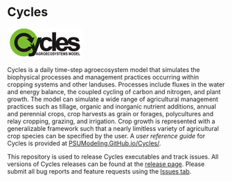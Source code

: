 Cycles
======
![Cycles logo](imgs/cycles.png)

Cycles is a daily time-step agroecosystem model that simulates the biophysical processes and management practices occurring within cropping systems and other landuses.
Processes include fluxes in the water and energy balance, the coupled cycling of carbon and nitrogen, and plant growth. The model can simulate a wide range of agricultural management practices such as tillage, organic and inorganic nutrient additions, annual and perennial crops, crop harvests as grain or forages, polycultures and relay cropping, grazing, and irrigation.
Crop growth is represented with a generalizable framework such that a nearly limitless variety of agricultural crop species can be specified by the user.
A *user reference guide* for Cycles is provided at [PSUModeling.GitHub.io/Cycles/](https://psumodeling.github.io/Cycles/).

This repository is used to release Cycles executables and track issues.
All versions of Cycles releases can be found at the [release page](https://github.com/PSUmodeling/Cycles/releases).
Please submit all bug reports and feature requests using the [Issues tab](https://github.com/PSUmodeling/Cycles/issues).
